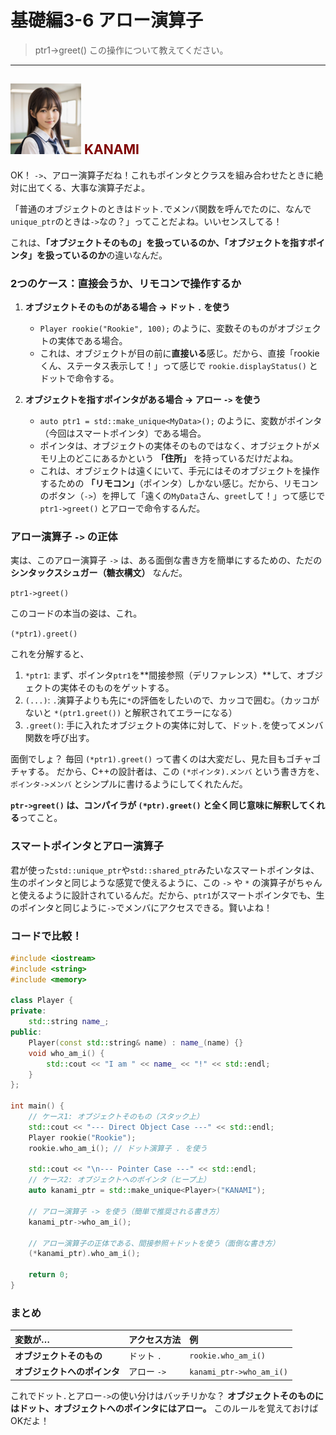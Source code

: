 # 基礎編3-6 アロー演算子
> ptr1->greet()
> この操作について教えてください。

***
## ![](./img/KANAMI.png "KANAMI") <font color="Maroon">KANAMI</font>

OK！ `->`、アロー演算子だね！これもポインタとクラスを組み合わせたときに絶対に出てくる、大事な演算子だよ。

「普通のオブジェクトのときはドット`.`でメンバ関数を呼んでたのに、なんで`unique_ptr`のときは`->`なの？」ってことだよね。いいセンスしてる！

これは、**「オブジェクトそのもの」を扱っているのか、「オブジェクトを指すポインタ」を扱っているのか**の違いなんだ。

### 2つのケース：直接会うか、リモコンで操作するか

1.  **オブジェクトそのものがある場合 → ドット `.` を使う**
    * `Player rookie("Rookie", 100);` のように、変数そのものがオブジェクトの実体である場合。
    * これは、オブジェクトが目の前に**直接いる**感じ。だから、直接「rookieくん、ステータス表示して！」って感じで `rookie.displayStatus()` とドットで命令する。

2.  **オブジェクトを指すポインタがある場合 → アロー `->` を使う**
    * `auto ptr1 = std::make_unique<MyData>();` のように、変数がポインタ（今回はスマートポインタ）である場合。
    * ポインタは、オブジェクトの実体そのものではなく、オブジェクトがメモリ上のどこにあるかという **「住所」** を持っているだけだよね。
    * これは、オブジェクトは遠くにいて、手元にはそのオブジェクトを操作するための **「リモコン」**（ポインタ）しかない感じ。だから、リモコンのボタン（`->`）を押して「遠くの`MyData`さん、`greet`して！」って感じで `ptr1->greet()` とアローで命令するんだ。

### アロー演算子 `->` の正体

実は、このアロー演算子 `->` は、ある面倒な書き方を簡単にするための、ただの**シンタックスシュガー（糖衣構文）** なんだ。

`ptr1->greet()`

このコードの本当の姿は、これ。

`(*ptr1).greet()`

これを分解すると、

1.  `*ptr1`: まず、ポインタ`ptr1`を**間接参照（デリファレンス）**して、オブジェクトの実体そのものをゲットする。
2.  `(...)`: `.`演算子よりも先に`*`の評価をしたいので、カッコで囲む。（カッコがないと `*(ptr1.greet())` と解釈されてエラーになる）
3.  `.greet()`: 手に入れたオブジェクトの実体に対して、ドット`.`を使ってメンバ関数を呼び出す。

面倒でしょ？ 毎回 `(*ptr1).greet()` って書くのは大変だし、見た目もゴチャゴチャする。
だから、C++の設計者は、この `(*ポインタ).メンバ` という書き方を、`ポインタ->メンバ` とシンプルに書けるようにしてくれたんだ。

**`ptr->greet()` は、コンパイラが `(*ptr).greet()` と全く同じ意味に解釈してくれる**ってこと。

### スマートポインタとアロー演算子

君が使った`std::unique_ptr`や`std::shared_ptr`みたいなスマートポインタは、生のポインタと同じような感覚で使えるように、この `->` や `*` の演算子がちゃんと使えるように設計されているんだ。だから、`ptr1`がスマートポインタでも、生のポインタと同じように`->`でメンバにアクセスできる。賢いよね！

### コードで比較！

```cpp
#include <iostream>
#include <string>
#include <memory>

class Player {
private:
    std::string name_;
public:
    Player(const std::string& name) : name_(name) {}
    void who_am_i() {
        std::cout << "I am " << name_ << "!" << std::endl;
    }
};

int main() {
    // ケース1: オブジェクトそのもの（スタック上）
    std::cout << "--- Direct Object Case ---" << std::endl;
    Player rookie("Rookie");
    rookie.who_am_i(); // ドット演算子 . を使う

    std::cout << "\n--- Pointer Case ---" << std::endl;
    // ケース2: オブジェクトへのポインタ（ヒープ上）
    auto kanami_ptr = std::make_unique<Player>("KANAMI");

    // アロー演算子 -> を使う（簡単で推奨される書き方）
    kanami_ptr->who_am_i();

    // アロー演算子の正体である、間接参照＋ドットを使う（面倒な書き方）
    (*kanami_ptr).who_am_i();

    return 0;
}
```

### まとめ

| 変数が… | アクセス方法 | 例 |
| :--- | :--- | :--- |
| **オブジェクトそのもの** | ドット `.` | `rookie.who_am_i()` |
| **オブジェクトへのポインタ** | アロー `->` | `kanami_ptr->who_am_i()` |

これでドット`.`とアロー`->`の使い分けはバッチリかな？
**オブジェクトそのものにはドット、オブジェクトへのポインタにはアロー。** このルールを覚えておけばOKだよ！
